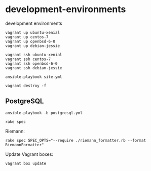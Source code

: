 # development-environments

development environments

```
vagrant up ubuntu-xenial
vagrant up centos-7
vagrant up openbsd-6-0
vagrant up debian-jessie
```

```
vagrant ssh ubuntu-xenial
vagrant ssh centos-7
vagrant ssh openbsd-6-0
vagrant ssh debian-jessie
```

```
ansible-playbook site.yml
```

```
vagrant destroy -f
```

## PostgreSQL

```
ansible-playbook -b postgresql.yml
```

```
rake spec
```

Riemann:

```
rake spec SPEC_OPTS="--require ./riemann_formatter.rb --format RiemannFormatter"
```

Update Vagrant boxes:

```
vagrant box update
```
